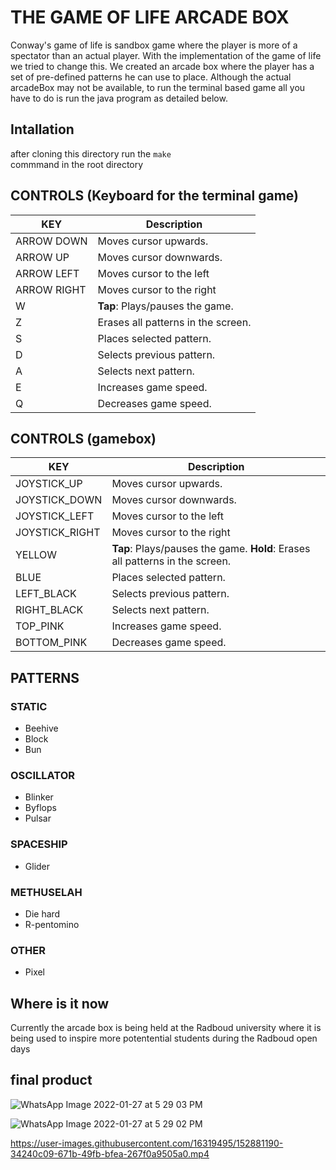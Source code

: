 # THE GAME OF LIFE ARCADE BOX
Conway's game of life is sandbox game where the player is more of a spectator than an actual player. With the implementation of the game of life we tried to change this. We created an arcade box where the player has a set of pre-defined patterns he can use to place. Although the actual arcadeBox may not be available, to run the terminal based game all you have to do is run the java program as detailed below.


## Intallation
after cloning this directory run the  ```make```  
commmand in the root directory

## CONTROLS (Keyboard for the terminal game)
| KEY | Description |
| ------ | ----------- |
| ARROW DOWN   | Moves cursor upwards. |
| ARROW UP   | Moves cursor downwards. |
| ARROW LEFT   | Moves cursor to the left |
| ARROW RIGHT   | Moves cursor to the right |
| W   | **Tap**: Plays/pauses the game.|
| Z    | Erases all patterns in the screen. |
| S   | Places selected pattern. |
| D   | Selects previous pattern. |
| A   | Selects next pattern. |
| E   | Increases game speed. |
| Q | Decreases game speed. |

## CONTROLS (gamebox)
| KEY | Description |
| ------ | ----------- |
| JOYSTICK_UP   | Moves cursor upwards. |
| JOYSTICK_DOWN   | Moves cursor downwards. |
| JOYSTICK_LEFT   | Moves cursor to the left |
| JOYSTICK_RIGHT   | Moves cursor to the right |
| YELLOW   | **Tap**: Plays/pauses the game. **Hold**: Erases all patterns in the screen. |
| BLUE   | Places selected pattern. |
| LEFT_BLACK   | Selects previous pattern. |
| RIGHT_BLACK   | Selects next pattern. |
| TOP_PINK   | Increases game speed. |
| BOTTOM_PINK | Decreases game speed. |

## PATTERNS

### STATIC

- Beehive
- Block
- Bun

### OSCILLATOR

- Blinker
- Byflops
- Pulsar

### SPACESHIP

- Glider

### METHUSELAH

- Die hard
- R-pentomino

### OTHER

- Pixel


## Where is it now

Currently the arcade box is being held at the Radboud university where it is being used to inspire more potentential students during the Radboud open days

## final product


![WhatsApp Image 2022-01-27 at 5 29 03 PM](https://user-images.githubusercontent.com/16319495/152880888-ff36bd45-c48d-40b8-aab0-92ad497dcebd.jpeg)


![WhatsApp Image 2022-01-27 at 5 29 02 PM](https://user-images.githubusercontent.com/16319495/152880736-b99f1622-6489-4b6a-82f8-ae3b61b30835.jpeg)



https://user-images.githubusercontent.com/16319495/152881190-34240c09-671b-49fb-bfea-267f0a9505a0.mp4





